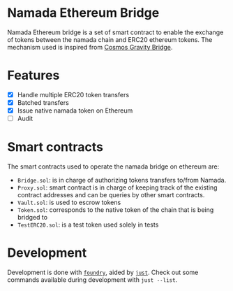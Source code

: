 # Namada Ethereum Bridge 

Namada Ethereum bridge is a set of smart contract to enable the exchange of tokens between the namada chain and ERC20 ethereum tokens. The mechanism used is inspired from [Cosmos Gravity Bridge](https://github.com/Gravity-Bridge/Gravity-Bridge).

# Features

- [x] Handle multiple ERC20 token transfers
- [x] Batched transfers
- [x] Issue native namada token on Ethereum
- [ ] Audit

# Smart contracts

The smart contracts used to operate the namada bridge on ethereum are:
- `Bridge.sol`: is in charge of authorizing tokens transfers to/from Namada.
- `Proxy.sol`: smart contract is in charge of keeping track of the existing contract addresses and can be queries by other smart contracts.
- `Vault.sol`: is used to escrow tokens
- `Token.sol`: corresponds to the native token of the chain that is being bridged to
- `TestERC20.sol`: is a test token used solely in tests

# Development

Development is done with [`foundry`](https://getfoundry.sh/), aided by [`just`](https://just.systems/). Check out some commands available during development with `just --list`.
